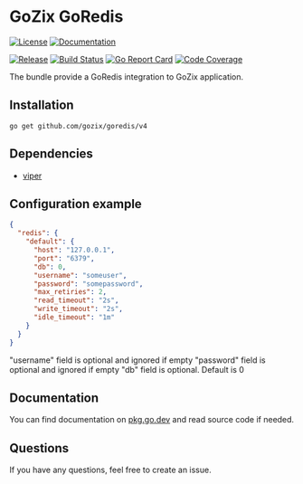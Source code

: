 # GoZix GoRedis

[documentation-img]: https://img.shields.io/badge/godoc-reference-blue.svg?color=24B898&style=for-the-badge&logo=go&logoColor=ffffff
[documentation-url]: https://pkg.go.dev/github.com/gozix/goredis/v4
[license-img]: https://img.shields.io/github/license/gozix/goredis.svg?style=for-the-badge
[license-url]: https://github.com/gozix/goredis/blob/master/LICENSE
[release-img]: https://img.shields.io/github/tag/gozix/goredis.svg?label=release&color=24B898&logo=github&style=for-the-badge
[release-url]: https://github.com/gozix/goredis/releases/latest
[build-status-img]: https://img.shields.io/github/actions/workflow/status/gozix/goredis/go.yml?logo=github&style=for-the-badge
[build-status-url]: https://github.com/gozix/goredis/actions
[go-report-img]: https://img.shields.io/badge/go%20report-A%2B-green?style=for-the-badge
[go-report-url]: https://goreportcard.com/report/github.com/gozix/goredis
[code-coverage-img]: https://img.shields.io/codecov/c/github/gozix/goredis.svg?style=for-the-badge&logo=codecov
[code-coverage-url]: https://codecov.io/gh/gozix/goredis

[![License][license-img]][license-url]
[![Documentation][documentation-img]][documentation-url]

[![Release][release-img]][release-url]
[![Build Status][build-status-img]][build-status-url]
[![Go Report Card][go-report-img]][go-report-url]
[![Code Coverage][code-coverage-img]][code-coverage-url]

The bundle provide a GoRedis integration to GoZix application.

## Installation

```shell
go get github.com/gozix/goredis/v4
```

## Dependencies

* [viper](https://github.com/gozix/viper)

## Configuration example

```json
{
  "redis": {
    "default": {
      "host": "127.0.0.1",
      "port": "6379",
      "db": 0,
      "username": "someuser",
      "password": "somepassword",
      "max_retiries": 2,
      "read_timeout": "2s",
      "write_timeout": "2s",
      "idle_timeout": "1m"
    }
  }
}
```

"username" field is optional and ignored if empty
"password" field is optional and ignored if empty
"db" field is optional. Default is 0

## Documentation

You can find documentation on [pkg.go.dev][documentation-url] and read source code if needed.

## Questions

If you have any questions, feel free to create an issue.
